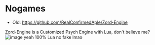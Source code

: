 # Nogames
- Old: https://github.com/RealConfirmedAple/Zord-Engine

Zord-Engine is a Customized Psych Engine with Lua, don't believe me?
![image](https://user-images.githubusercontent.com/92934617/158399482-db360bcf-5b2b-4b6b-bf8f-d2e2f966243c.png)
yeah 100% Lua no fake lmao
